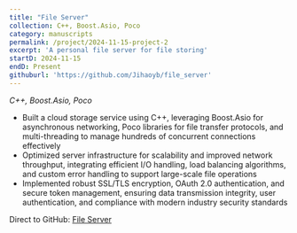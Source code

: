 ```yaml
---
title: "File Server"
collection: C++, Boost.Asio, Poco
category: manuscripts
permalink: /project/2024-11-15-project-2
excerpt: 'A personal file server for file storing'
startD: 2024-11-15
endD: Present
githuburl: 'https://github.com/Jihaoyb/file_server'
---
```


<i>C++, Boost.Asio, Poco</i>
  *  Built a cloud storage service using C++, leveraging Boost.Asio for asynchronous networking, Poco libraries for file transfer protocols, and multi-threading to manage hundreds of concurrent connections effectively
  *  Optimized server infrastructure for scalability and improved network throughput, integrating efficient I/O handling, load balancing algorithms, and custom error handling to support large-scale file operations
  *  Implemented robust SSL/TLS encryption, OAuth 2.0 authentication, and secure token management, ensuring data transmission integrity, user authentication, and compliance with modern industry security standards

Direct to GitHub: <a href="https://github.com/Jihaoyb/file_server" target="_blank">File Server</a>